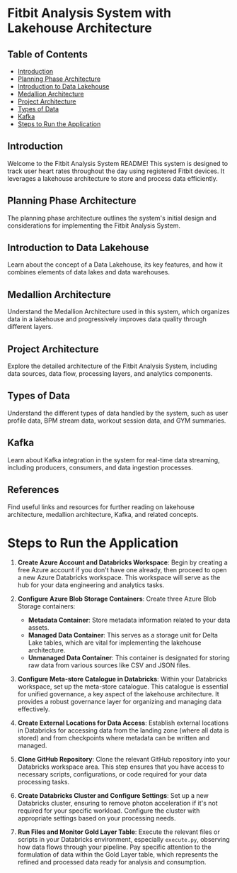 # Fitbit Analysis System with Lakehouse Architecture

## Table of Contents
- [Introduction](#introduction)
- [Planning Phase Architecture](#planning-phase-architecture)
- [Introduction to Data Lakehouse](#introduction-to-data-lakehouse)
- [Medallion Architecture](#medallion-architecture)
- [Project Architecture](#project-architecture)
- [Types of Data](#types-of-data)
- [Kafka](#kafka)
- [Steps to Run the Application](#Steps-to-Run-the-Application)

## Introduction
Welcome to the Fitbit Analysis System README! This system is designed to track user heart rates throughout the day using registered Fitbit devices. It leverages a lakehouse architecture to store and process data efficiently.

## Planning Phase Architecture
The planning phase architecture outlines the system's initial design and considerations for implementing the Fitbit Analysis System.

## Introduction to Data Lakehouse
Learn about the concept of a Data Lakehouse, its key features, and how it combines elements of data lakes and data warehouses.

## Medallion Architecture
Understand the Medallion Architecture used in this system, which organizes data in a lakehouse and progressively improves data quality through different layers.

## Project Architecture
Explore the detailed architecture of the Fitbit Analysis System, including data sources, data flow, processing layers, and analytics components.

## Types of Data
Understand the different types of data handled by the system, such as user profile data, BPM stream data, workout session data, and GYM summaries.

## Kafka
Learn about Kafka integration in the system for real-time data streaming, including producers, consumers, and data ingestion processes.

## References
Find useful links and resources for further reading on lakehouse architecture, medallion architecture, Kafka, and related concepts.



# Steps to Run the Application

1. **Create Azure Account and Databricks Workspace**:
   Begin by creating a free Azure account if you don't have one already, then proceed to open a new Azure Databricks workspace. This workspace will serve as the hub for your data engineering and analytics tasks.

2. **Configure Azure Blob Storage Containers**:
   Create three Azure Blob Storage containers:
   - **Metadata Container**: Store metadata information related to your data assets.
   - **Managed Data Container**: This serves as a storage unit for Delta Lake tables, which are vital for implementing the lakehouse architecture.
   - **Unmanaged Data Container**: This container is designated for storing raw data from various sources like CSV and JSON files.

3. **Configure Meta-store Catalogue in Databricks**:
   Within your Databricks workspace, set up the meta-store catalogue. This catalogue is essential for unified governance, a key aspect of the lakehouse architecture. It provides a robust governance layer for organizing and managing data effectively.

4. **Create External Locations for Data Access**:
   Establish external locations in Databricks for accessing data from the landing zone (where all data is stored) and from checkpoints where metadata can be written and managed.

5. **Clone GitHub Repository**:
   Clone the relevant GitHub repository into your Databricks workspace area. This step ensures that you have access to necessary scripts, configurations, or code required for your data processing tasks.

6. **Create Databricks Cluster and Configure Settings**:
   Set up a new Databricks cluster, ensuring to remove photon acceleration if it's not required for your specific workload. Configure the cluster with appropriate settings based on your processing needs.

7. **Run Files and Monitor Gold Layer Table**:
   Execute the relevant files or scripts in your Databricks environment, especially `execute.py`, observing how data flows through your pipeline. Pay specific attention to the formulation of data within the Gold Layer table, which represents the refined and processed data ready for analysis and consumption.

